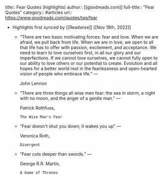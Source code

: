 title:: Fear Quotes (highlights)
author:: [[goodreads.com]]
full-title:: "Fear Quotes"
category:: #articles
url:: https://www.goodreads.com/quotes/tag/fear

- Highlights first synced by [[Readwise]] [[Nov 18th, 2022]]
	- “There are two basic motivating forces: fear and love. When we are afraid, we pull back from life. When we are in love, we open to all that life has to offer with passion, excitement, and acceptance. We need to learn to love ourselves first, in all our glory and our imperfections. If we cannot love ourselves, we cannot fully open to our ability to love others or our potential to create. Evolution and all hopes for a better world rest in the fearlessness and open-hearted vision of people who embrace life.”
	    ―
	  
	    John Lennon
	- “There are three things all wise men fear: the sea in storm, a night with no moon, and the anger of a gentle man.”
	    ―
	  
	    Patrick Rothfuss,
	  
	    
	      The Wise Man's Fear
	- “Fear doesn't shut you down; it wakes you up”
	    ―
	  
	    Veronica Roth,
	  
	    
	      Divergent
	- “Fear cuts deeper than swords.”
	    ―
	  
	    George R.R. Martin,
	  
	    
	      A Game of Thrones